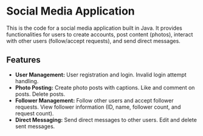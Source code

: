 
# Social Media Application

This is the code for a social media application built in Java. It provides functionalities for users to create accounts, post content (photos), interact with other users (follow/accept requests), and send direct messages.




## Features

- **User Management:**
User registration and login.
Invalid login attempt handling.
- **Photo Posting:**
Create photo posts with captions.
Like and comment on posts.
Delete posts.
- **Follower Management:**
Follow other users and accept follower requests.
View follower information (ID, name, follower count, and request count).
- **Direct Messaging:**
Send direct messages to other users.
Edit and delete sent messages.

